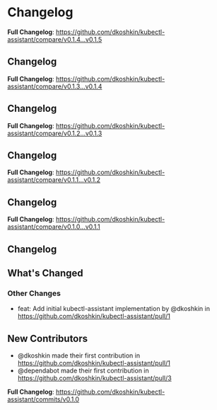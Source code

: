 # Changelog

<!-- Release notes generated using configuration in .github/release.yaml at main -->



**Full Changelog**: https://github.com/dkoshkin/kubectl-assistant/compare/v0.1.4...v0.1.5

## Changelog

<!-- Release notes generated using configuration in .github/release.yaml at main -->



**Full Changelog**: https://github.com/dkoshkin/kubectl-assistant/compare/v0.1.3...v0.1.4

## Changelog

<!-- Release notes generated using configuration in .github/release.yaml at main -->



**Full Changelog**: https://github.com/dkoshkin/kubectl-assistant/compare/v0.1.2...v0.1.3

## Changelog

<!-- Release notes generated using configuration in .github/release.yaml at main -->



**Full Changelog**: https://github.com/dkoshkin/kubectl-assistant/compare/v0.1.1...v0.1.2

## Changelog

<!-- Release notes generated using configuration in .github/release.yaml at main -->



**Full Changelog**: https://github.com/dkoshkin/kubectl-assistant/compare/v0.1.0...v0.1.1

## Changelog

<!-- Release notes generated using configuration in .github/release.yaml at main -->

## What's Changed
### Other Changes
* feat: Add initial kubectl-assistant implementation by @dkoshkin in https://github.com/dkoshkin/kubectl-assistant/pull/1

## New Contributors
* @dkoshkin made their first contribution in https://github.com/dkoshkin/kubectl-assistant/pull/1
* @dependabot made their first contribution in https://github.com/dkoshkin/kubectl-assistant/pull/3

**Full Changelog**: https://github.com/dkoshkin/kubectl-assistant/commits/v0.1.0
